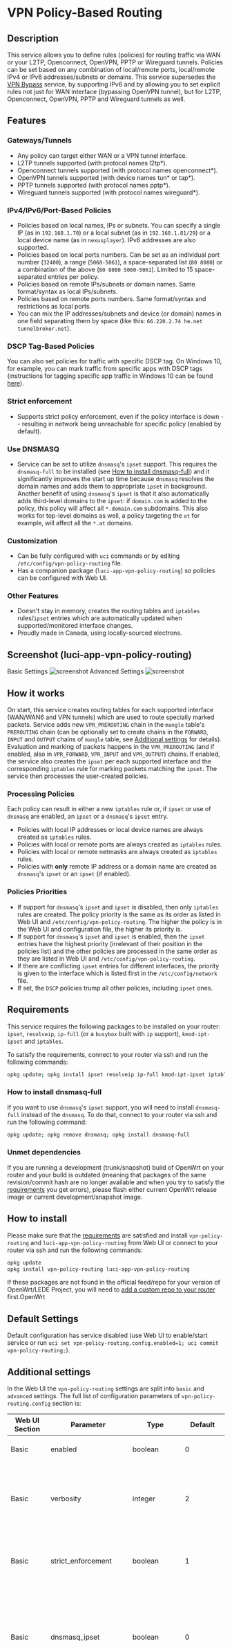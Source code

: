 # VPN Policy-Based Routing

## Description

This service allows you to define rules (policies) for routing traffic via WAN or your L2TP, Openconnect, OpenVPN, PPTP or Wireguard tunnels. Policies can be set based on any combination of local/remote ports, local/remote IPv4 or IPv6 addresses/subnets or domains. This service supersedes the [VPN Bypass](https://github.com/openwrt/packages/blob/master/net/vpnbypass/files/README.md) service, by supporting IPv6 and by allowing you to set explicit rules not just for WAN interface (bypassing OpenVPN tunnel), but for L2TP, Openconnect, OpenVPN, PPTP and Wireguard tunnels as well.

## Features

### Gateways/Tunnels

- Any policy can target either WAN or a VPN tunnel interface.
- L2TP tunnels supported (with protocol names l2tp\*).
- Openconnect tunnels supported (with protocol names openconnect\*).
- OpenVPN tunnels supported (with device names tun\* or tap\*).
- PPTP tunnels supported (with protocol names pptp\*).
- Wireguard tunnels supported (with protocol names wireguard\*).

### IPv4/IPv6/Port-Based Policies

- Policies based on local names, IPs or subnets. You can specify a single IP (as in ```192.168.1.70```) or a local subnet (as in ```192.168.1.81/29```) or a local device name (as in ```nexusplayer```). IPv6 addresses are also supported.
- Policies based on local ports numbers. Can be set as an individual port number (```32400```), a range (```5060-5061```), a space-separated list (```80 8080```) or a combination of the above (```80 8080 5060-5061```). Limited to 15 space-separated entries per policy.
- Policies based on remote IPs/subnets or domain names. Same format/syntax as local IPs/subnets.
- Policies based on remote ports numbers. Same format/syntax and restrictions as local ports.
- You can mix the IP addresses/subnets and device (or domain) names in one field separating them by space (like this: ```66.220.2.74 he.net tunnelbroker.net```).

### DSCP Tag-Based Policies

You can also set policies for traffic with specific DSCP tag. On Windows 10, for example, you can mark traffic from specific apps with DSCP tags (instructions for tagging specific app traffic in Windows 10 can be found [here](http://serverfault.com/questions/769843/cannot-set-dscp-on-windows-10-pro-via-group-policy)).

### Strict enforcement

- Supports strict policy enforcement, even if the policy interface is down -- resulting in network being unreachable for specific policy (enabled by default).

### Use DNSMASQ

- Service can be set to utilize ```dnsmasq```'s ```ipset``` support. This requires the ```dnsmasq-full``` to be installed (see [How to install dnsmasq-full](#how-to-install-dnsmasq-full)) and it significantly improves the start up time because ```dnsmasq``` resolves the domain names and adds them to appropriate ```ipset``` in background. Another benefit of using ```dnsmasq```'s ```ipset``` is that it also automatically adds third-level domains to the ```ipset```: if ```domain.com``` is added to the policy, this policy will affect all ```*.domain.com``` subdomains. This also works for top-level domains as well, a policy targeting the ```at``` for example, will affect all the ```*.at``` domains.

### Customization

- Can be fully configured with ```uci``` commands or by editing ```/etc/config/vpn-policy-routing``` file.
- Has a companion package (```luci-app-vpn-policy-routing```) so policies can be configured with Web UI.

### Other Features

- Doesn't stay in memory, creates the routing tables and ```iptables``` rules/```ipset``` entries which are automatically updated when supported/monitored interface changes.
- Proudly made in Canada, using locally-sourced electrons.

## Screenshot (luci-app-vpn-policy-routing)

Basic Settings
![screenshot](https://raw.githubusercontent.com/stangri/openwrt_packages/master/screenshots/vpn-policy-routing/screenshot03-basic.png "screenshot")
Advanced Settings
![screenshot](https://raw.githubusercontent.com/stangri/openwrt_packages/master/screenshots/vpn-policy-routing/screenshot03-advanced.png "screenshot")

## How it works

On start, this service creates routing tables for each supported interface (WAN/WAN6 and VPN tunnels) which are used to route specially marked packets. Service adds new ```VPR_PREROUTING``` chain in the ```mangle``` table's ```PREROUTING``` chain (can be optionally set to create chains in the ```FORWARD```, ```INPUT``` and ```OUTPUT``` chains of ```mangle``` table, see [Additional settings](#additional-settings) for details). Evaluation and marking of packets happens in the ```VPR_PREROUTING``` (and if enabled, also in ```VPR_FORWARD```, ```VPR_INPUT``` and ```VPR_OUTPUT```) chains. If enabled, the service also creates the ```ipset``` per each supported interface and the corresponding ```iptables``` rule for marking packets matching the ```ipset```. The service then processes the user-created policies.

### Processing Policies

Each policy can result in either a new ```iptables``` rule or, if ```ipset``` or use of ```dnsmasq``` are enabled, an ```ipset``` or a ```dnsmasq```'s ```ipset``` entry.

- Policies with local IP addresses or local device names are always created as ```iptables``` rules.
- Policies with local or remote ports are always created as ```iptables``` rules.
- Policies with local or remote netmasks are always created as ```iptables``` rules.
- Policies with **only** remote IP address or a domain name are created as ```dnsmasq```'s ```ipset``` or an ```ipset``` (if enabled).

### Policies Priorities

- If support for ```dnsmasq```'s ```ipset``` and ```ipset``` is disabled, then only ```iptables``` rules are created. The policy priority is the same as its order as listed in Web UI and ```/etc/config/vpn-policy-routing```. The higher the policy is in the Web UI and configuration file, the higher its priority is.
- If support for ```dnsmasq```'s ```ipset``` and ```ipset``` is enabled, then the ```ipset``` entries have the highest priority (irrelevant of their position in the policies list) and the other policies are processed in the same order as they are listed in Web UI and ```/etc/config/vpn-policy-routing```.
- If there are conflicting ```ipset``` entries for different interfaces, the priority is given to the interface which is listed first in the ```/etc/config/network``` file.
- If set, the ```DSCP``` policies trump all other policies, including ```ipset``` ones.

## Requirements

This service requires the following packages to be installed on your router: ```ipset```, ```resolveip```, ```ip-full``` (or a ```busybox``` built with ```ip``` support), ```kmod-ipt-ipset``` and ```iptables```.

To satisfy the requirements, connect to your router via ssh and run the following commands:

```sh
opkg update; opkg install ipset resolveip ip-full kmod-ipt-ipset iptables
```

### How to install dnsmasq-full

If you want to use ```dnsmasq```'s ```ipset``` support, you will need to install ```dnsmasq-full``` instead of the ```dnsmasq```. To do that, connect to your router via ssh and run the following command:

```sh
opkg update; opkg remove dnsmasq; opkg install dnsmasq-full
```

### Unmet dependencies

If you are running a development (trunk/snapshot) build of OpenWrt on your router and your build is outdated (meaning that packages of the same revision/commit hash are no longer available and when you try to satisfy the [requirements](#requirements) you get errors), please flash either current OpenWrt release image or current development/snapshot image.

## How to install

Please make sure that the [requirements](#requirements) are satisfied and install ```vpn-policy-routing``` and ```luci-app-vpn-policy-routing``` from Web UI or connect to your router via ssh and run the following commands:

```sh
opkg update
opkg install vpn-policy-routing luci-app-vpn-policy-routing
```

If these packages are not found in the official feed/repo for your version of OpenWrt/LEDE Project, you will need to [add a custom repo to your router](https://github.com/stangri/openwrt_packages/blob/master/README.md#on-your-router) first.OpenWrt

## Default Settings

Default configuration has service disabled (use Web UI to enable/start service or run ```uci set vpn-policy-routing.config.enabled=1; uci commit vpn-policy-routing;```).

## Additional settings

In the Web UI the ```vpn-policy-routing``` settings are split into ```basic``` and ```advanced``` settings. The full list of configuration parameters of ```vpn-policy-routing.config``` section is:

|Web UI Section|Parameter|Type|Default|Description|
| --- | --- | --- | --- | --- |
|Basic|enabled|boolean|0|Enable/disable the ```vpn-policy-routing``` service.|
|Basic|verbosity|integer|2|Can be set to 0, 1 or 2 to control the console and system log output verbosity of the ```vpn-policy-routing``` service.|
|Basic|strict_enforcement|boolean|1|Enforce policies when their interface is down. See [Strict enforcement](#strict-enforcement) for more details.|
|Basic|dnsmasq_ipset|boolean|0|Enable/disable use of ```dnsmasq``` for ```ipset``` entries. See [Use DNSMASQ](#use-dnsmasq) for more details. Assumes ```remote_ipset=1```. Make sure the [requirements](#requirements) are met.|
|Basic|remote_ipset|boolean|1|Enable/disable use of ```ipset``` entries for compatible remote policies (policies with only a remote hostname and no other fields set). This speeds up service start-up and operation. Make sure the [requirements](#requirements) are met. This setting is hidden in Web UI unless ```Use DNSMASQ for domain policies``` is disabled.|
|Basic|local_ipset|boolean|0|Enable/disable use of ```ipset``` entries for compatible local policies (policies with only a local IP address or MAC address and no other fields set). Using ```ipset``` for local IPs/MACs is faster than using ```iptables``` rules, however it makes it impossible to enforce policies priority/order. Make sure the [requirements](#requirements) are met.|
|Basic|ipv6_enabled|boolean|0|Enable/disable IPv6 support.|
|Advanced|supported_interface|list/string||Allows to specify the space-separated list of interface names (in lower case) to be explicitly supported by the ```vpn-policy-routing``` service. Can be useful if your OpenVPN tunnels have dev option other than tun\* or tap\*.|
|Advanced|ignored_interface|list/string||Allows to specify the space-separated list of interface names (in lower case) to be ignored by the ```vpn-policy-routing``` service. Can be useful if running both VPN server and VPN client on the router.|
|Advanced|boot_timeout|number|30|Allows to specify the time (in seconds) for ```vpn-policy-routing``` service to wait for WAN gateway discovery on boot. Can be useful on devices with ADSL modem built in.|
|Advanced|iptables_rule_option|append/insert|append|Allows to specify the iptables parameter for rules: ```-A``` for ```append``` and ```-I``` for ```insert```. Append is generally speaking more compatible with other packages/firewall rules. Recommended to change to ```insert``` only to improve compatibility with the ```mwan3``` package.|
|Advanced|iprule_enabled|boolean|0|Add an ```ip rule```, not an ```iptables``` entry for policies with just the local address. Use with caution to manipulate policies priorities.|
|Advanced|enable_control|boolean|0|Shows ```Enable``` checkbox column for policies, allowing to quickly enable/disable specific policy without deleting it.|
|Advanced|proto_control|boolean|0|Shows ```Protocol``` column for policies, allowing to specify ```TCP``` (default), ```UDP``` or ```TCP/UDP``` protocol for ```iptables``` rules for policies.|
|Advanced|chain_control|boolean|0|Shows ```Chain``` column for policies, allowing to specify ```PREROUTING``` (default), ```FORWARD```, ```INPUT```, or ```OUTPUT``` chain for ```iptables``` rules for policies.|
|Advanced|icmp_interface|string||Set the default ICMP protocol interface (interface name in lower case). Use with caution.|
|Advanced|append_local_rules|string||Append local IP Tables rules. Can be used to exclude local IP addresses from destinations for policies with local address set.|
|Advanced|append_remote_rules|string||Append local IP Tables rules. Can be used to exclude remote IP addresses from sources for policies with remote address set.|
|Advanced|wan_tid|integer|201|Starting (WAN) Table ID number for tables created by the ```vpn-policy-routing``` service.|
|Advanced|wan_mark|hexadecimal|0x010000|Starting (WAN) fw mark for marks used by the ```vpn-policy-routing``` service. High starting mark is used to avoid conflict with SQM/QoS, this can be changed by user. Change with caution together with ```fw_mask```.|
|Advanced|fw_mask|hexadecimal|0xff0000|FW Mask used by the ```vpn-policy-routing``` service. High mask is used to avoid conflict with SQM/QoS, this can be changed by user. Change with caution together with ```wan_mark```.|
||wan_dscp|integer||Allows use of [DSCP-tag based policies](#dscp-tag-based-policies) for WAN interface.|
||{interface_name}_dscp|integer||Allows use of [DSCP-tag based policies](#dscp-tag-based-policies) for a VPN interface.|

### Policy Options

Each policy may have a combination of the options below, please note that the ```name``` and ```interface```  options are required.

|Option|Default|Description|
| --- | --- | --- |
|name||Policy name, it **must** be set.|
|enabled|1|Enable/disable policy. To display the ```Enable``` checkbox column for policies in the WebUI, make sure to select ```Enabled``` for ```Show Enable Column``` in the ```Advanced``` tab.|
|interface||Policy interface, it **must** be set.|
|local_address||List of space-separated local/source IP addresses, CIDRs, hostnames or mac addresses (colon-separated). You can also specify a local interface (like a specially created wlan) prepended by an ```@``` symbol.|
|local_port||List of space-separated local/source ports or port-ranges.|
|remote_address||List of space-separated remote/target IP addresses, CIDRs or hostnames/domain names.|
|remote_port||List of space-separated remote/target ports or port-ranges.|
|proto|tcp|Policy protocol, can be either ```tcp```, ```udp``` or ```tcp udp```. This setting is case-sensitive. To display the ```Protocol``` column for policies in the WebUI, make sure to select ```Enabled``` for ```Show Protocol Column``` in the ```Advanced``` tab.|
|chain|PREROUTING|Policy chain, can be either ```PREROUTING```, ```FORWARDING```, ```INPUT``` or ```OUTPUT```. This setting is case-sensitive. To display the ```Chain``` column for policies in the WebUI, make sure to select ```Enabled``` for ```Show Chain Column``` in the ```Advanced``` tab.|

### Example Policies

#### Plex Media Server

The following policies route Plex Media Server traffic via WAN. Please note, you'd still need to open the port in the firewall either manually or with the UPnP.

```text
config policy
  option name 'Plex Local Server'
  option interface 'wan'
  option local_port '32400'

config policy
  option name 'Plex Remote Servers'
  option interface 'wan'
  option remote_address 'plex.tv my.plexapp.com'
```

#### Emby Media Server

The following policy route Emby traffic via WAN. Please note, you'd still need to open the port in the firewall either manually or with the UPnP.

```text
config policy
  option name 'Emby Local Server'
  option interface 'wan'
  option local_port '8096 8920'

config policy
  option name 'Emby Remote Servers'
  option interface 'wan'
  option remote_address 'emby.media app.emby.media tv.emby.media'
```

#### Logmein Hamachi

The following policy routes LogMeIn Hamachi zero-setup VPN traffic via WAN.

```text
config policy
  option name 'LogmeIn Hamachi'
  option interface 'wan'
  option remote_address '25.0.0.0/8 hamachi.cc hamachi.com logmein.com'
```

#### SIP Port

The following policy routes standard SIP port traffic via WAN for both TCP and UDP protocols.

```text
config policy
  option name 'SIP Ports'
  option interface 'wan'
  option remote_port '5060'
  option proto 'tcp udp'
```

#### Local OpenVPN Server (Scenario 1)

If the VPN Client on your router is used as default routing (for the whole internet), you'll need to run local OpenVPN Server with TCP protocol (at port 1194) and apply the following settings:

```text
list ignored_interface 'vpnserver'
config policy
  option name 'OpenVPN Server'
  option interface 'wan'
  option local_port '1194'
  option chain 'OUTPUT'
```

The relevant parts of the OpenVPN Server config would be:

```text
config openvpn 'vpnserver'
        option port '1194'
        option proto 'tcp'
        option server '192.168.200.0 255.255.255.0'
```

#### Local OpenVPN Server (Scenario 2)

If the VPN Client is **not** used as default routing and you selectively pick local devices to use the VPN tunnel, you will need to apply the following settings:

```text
list ignored_interface 'vpnserver'
option append_local_rules '! -d 192.168.200.0/24'
```

Refer to the OpenVPN Server config in the example above.

#### Netflix Domains

The following policy should route US Netflix traffic via WAN. For capturing international Netflix domain names, you can refer to [these getdomainnames.sh-specific instructions](https://github.com/Xentrk/netflix-vpn-bypass#ipset_netflix_domainssh) and don't forget to adjust them for OpenWrt. This may not work if Netflix changes things. For more reliable US Netflix routing you may want to consider using [custom user files](#custom-user-files).

```text
config policy
  option name 'Netflix Domains'
  option interface 'wan'
  option remote_address 'amazonaws.com netflix.com nflxext.com nflximg.net nflxso.net nflxvideo.net dvd.netflix.com'
```

#### Single IP, IP Range, Local Machine, Local MAC Address

The following policies route traffic from a single IP address, a range of IP addresses or a local machine (requires definition as DHCP host record in DHCP config) via WAN.

```text
config policy
  option name 'Local IP'
  option interface 'wan'
  option local_address '192.168.1.70'

config policy
  option name 'Local Subnet'
  option interface 'wan'
  option local_address '192.168.1.81/29'

config policy
  option name 'Local Machine'
  option interface 'wan'
  option local_address 'dell-ubuntu'

config policy
  option name 'Local MAC Address'
  option interface 'wan'
  option local_address '00:0F:EA:91:04:08'
```

### Custom User Files

If the custom user file includes are set, the service will load and execute them after setting up ip tables and ipsets, processing policies and before restarting ```dnsmasq```. This allows, for example, to add large numbers of domains/IP addresses to ipsets without manually adding all of them to the config file.

Two example custom user-files are provided: ```/etc/vpn-policy-routing.aws.user``` and ```/etc/vpn-policy-routing.netflix.user```. They are provided to pull the AWS and Netflix IP addresses into the ```wan``` ipset respectively.

#### Custom User Files Include Options

|Option|Default|Description|
| --- | --- | --- |
|path||Path to a custom user file (in a form of shell script), it **must** be set.|
|enabled|1|Enable/disable setting.|

#### Example Includes

```text
config include
  option path '/etc/vpn-policy-routing.netflix.user'

config include
  option path '/etc/vpn-policy-routing.aws.user'
```

### Multiple OpenVPN Clients

If you use multiple OpenVPN clients on your router, the order in which their devices are named (tun0, tun1, etc) is not guaranteed by OpenWrt/LEDE Project. The following settings are recommended in this case.

For ```/etc/config/network```:

```text
config interface 'vpnclient0'
  option proto 'none'
  option ifname 'ovpnc0'

config interface 'vpnclient1'
  option proto 'none'
  option ifname 'ovpnc1'
```

For ```/etc/config/openvpn```:

```text
config openvpn 'vpnclient0'
  option client '1'
  option dev_type 'tun'
  option dev 'ovpnc0'
  ...

config openvpn 'vpnclient1'
  option client '1'
  option dev_type 'tun'
  option dev 'ovpnc1'
  ...
```

For ```/etc/config/vpn-policy-routing```:

```text
config vpn-policy-routing 'config'
  list supported_interface 'vpnclient0 vpnclient1'
  ...
```

## Discussion

Please head to [OpenWrt Forum](https://forum.openwrt.org/t/vpn-policy-based-routing-web-ui-discussion/10389) for discussions of this service.

## Getting help

If things are not working as intended, please include the following in your post:

- content of ```/etc/config/vpn-policy-routing```
- the output of ```/etc/init.d/vpn-policy-routing status```
- the output of ```/etc/init.d/vpn-policy-routing reload``` with verbosity setting set to 2

If you don't want to post the ```/etc/init.d/vpn-policy-routing status``` output in a public forum, there's a way to have the support details automatically uploaded to my account at paste.ee by running: ```/etc/init.d/vpn-policy-routing status -p```. You need to have the following packages installed to enable paste.ee upload functionality: ```curl libopenssl ca-bundle```. WARNING: while paste.ee uploads are unlisted, they are still publicly available.

## Notes/Known Issues

- If your default routing is set to the VPN tunnel, then then true WAN intrface cannot be discovered using OpenWrt built-in functions, so service will assume your network interface(s) ending with or starting with '''wan''' is/are the WAN interface(s).
- While you can select some down/inactive VPN tunnel in Web UI, the appropriate tunnel must be up/active for the policies to properly work without errors on service start.
- If your ```OpenVPN``` interface has the device name different from tun\* or tap\*, please make sure that the tunnel is up before trying to assign it policies in Web UI.
- When configuring an ```OpenVPN``` tunnel on your router, you **must** setup the firewall zone for the OpenVPN tunnel and firewall forwarding from ```lan``` (and ```guest``` if you have it) to the OpenVPN tunnel interface defined in ```/etc/config/network```. Sample configuration script:

  ```sh
  uci set network.vpnc='interface'
  uci set network.vpnc.proto='none'
  uci set network.vpnc.ifname='ovpnc0'
  uci commit network
  uci add firewall zone
  uci set firewall.@zone[-1].name='vpnc'
  uci set firewall.@zone[-1].network='vpnc'
  uci set firewall.@zone[-1].input='REJECT'
  uci set firewall.@zone[-1].forward='REJECT'
  uci set firewall.@zone[-1].output='ACCEPT'
  uci set firewall.@zone[-1].masq='1'
  uci set firewall.@zone[-1].mtu_fix='1'
  uci add firewall forwarding
  uci set firewall.@forwarding[-1].src='lan'
  uci set firewall.@forwarding[-1].dest='vpnc'
  if uci -q get network.guest.proto; then
    uci add firewall forwarding
    uci set firewall.@forwarding[-1].src='guest'
    uci set firewall.@forwarding[-1].dest='vpnc'
  fi
  uci commit firewall
  ```

- Service does not alter the default routing. Depending on your VPN tunnel settings (and settings of the VPN server you are connecting to), the default routing might be set to go via WAN or via VPN tunnel. This service affects only routing of the traffic matching the policies. If you want to override default routing, consider adding the following to your OpenVPN tunnel config:

  ```text
  option route_nopull '1'
  ```

  or, for newer OpenVPN client/server combinations:

  ```text
  list pull_filter 'ignore "redirect-gateway"'
  ```

  or set the following option for your Wireguard tunnel config:

  ```text
  option route_allowed_ips '0'
  ```

- Routing Wireguard traffic requires setting `rp_filter = 2`. Please refer to [issue #41](https://github.com/stangri/openwrt_packages/issues/41) for more details.

## Thanks

I'd like to thank everyone who helped create, test and troubleshoot this service. Without contributions from [@hnyman](https://github.com/hnyman), [@dibdot](https://github.com/dibdot), [@danrl](https://github.com/danrl), [@tohojo](https://github.com/tohojo), [@cybrnook](https://github.com/cybrnook), [@nidstigator](https://github.com/nidstigator), [@AndreBL](https://github.com/AndreBL) and [@dz0ny](https://github.com/dz0ny) and rigorous testing/bugreporting by [@dziny](https://github.com/dziny), [@bluenote73](https://github.com/bluenote73), [@buckaroo](https://github.com/pgera), [@Alexander-r](https://github.com/Alexander-r) and [n8v8R](https://github.com/n8v8R) it wouldn't have been possible. Wireguard support is courtesy of [Mullvad](https://www.mullvad.net) and [WireVPN](https://www.wirevpn.net).
